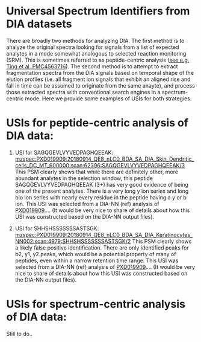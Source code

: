 # Universal Spectrum Identifiers from DIA datasets

There are broadly two methods for analyzing DIA. The first method is to analyze the original spectra looking for signals
from a list of expected analytes in a mode somewhat analogous to selected reaction monitoring (SRM). This is sometimes
referred to as peptide-centric analysis ([see e.g. Ting et al. PMC4563716](https://www.ncbi.nlm.nih.gov/pmc/articles/PMC4563716)).
The second method is to attempt to extract fragmentation spectra from the DIA signals based on temporal shape of the elution
profiles (i.e. all fragment ion signals that exhibit an aligned rise and fall in time can be assumed to originate from the same
anayte), and process those extracted spectra with conventional search engines in a spectrum-centric mode. Here we provide some
examples of USIs for both strategies.

# USIs for peptide-centric analysis of DIA data:

1. USI for SAGQGEVLVYVEDPAGHQEEAK: [mzspec:PXD019909:20180914_QE8_nLC0_BDA_SA_DIA_Skin_Dendritic_cells_DC_MT_600000:scan:62396:SAGQGEVLVYVEDPAGHQEEAK/3](https://proteomecentral.proteomexchange.org/usi/?usi=mzspec:PXD019909:20180914_QE8_nLC0_BDA_SA_DIA_Skin_Dendritic_cells_DC_MT_600000:scan:62396:SAGQGEVLVYVEDPAGHQEEAK/3)
This PSM clearly shows that while there are definitely other, more abundant analytes in the selection window, this peptide SAGQGEVLVYVEDPAGHQEEAK (3+) has
very good evidence of being one of the present analytes. There is a very long y ion series and long bio ion series with nearly every residue in the peptide having a y or b ion.
This USI was selected from a DIA-NN (ref) analysis of [PXD019909](https://proteomecentral.proteomexchange.org/cgi/GetDataset?ID=PXD019909)....
(It would be very nice to share of details about how this USI was constructed based on the DIA-NN output files).

1. USI for SHHSHSSSSSSSASTSGK: [mzspec:PXD019909:20180914_QE8_nLC0_BDA_SA_DIA_Keratinocytes_NN002:scan:4979:SHHSHSSSSSSSASTSGK/2](https://proteomecentral.proteomexchange.org/usi/?usi=mzspec:PXD019909:20180914_QE8_nLC0_BDA_SA_DIA_Keratinocytes_NN002:scan:4979:SHHSHSSSSSSSASTSGK/2)
This PSM clearly shows a likely false positive identification. There are only identified peaks for b2, y1, y2 peaks, which would be a potential property of many of peptides, even within
a narrow retention time range. This USI was selected from a DIA-NN (ref) analysis of [PXD019909](https://proteomecentral.proteomexchange.org/cgi/GetDataset?ID=PXD019909)....
(It would be very nice to share of details about how this USI was constructed based on the DIA-NN output files).


# USIs for spectrum-centric analysis of DIA data:

Still to do..

